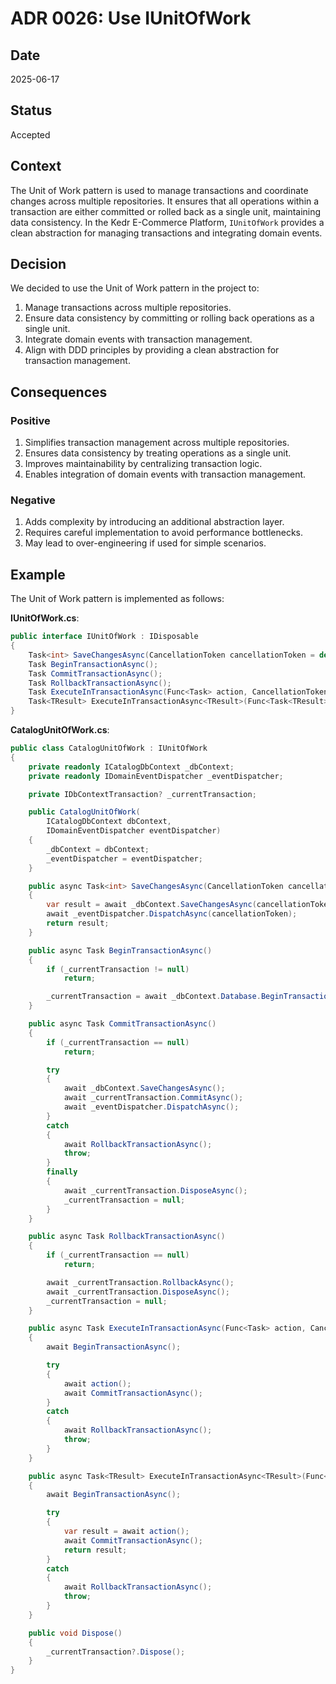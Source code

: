 # ADR 0026: Use IUnitOfWork

## Date
2025-06-17

## Status
Accepted

## Context
The Unit of Work pattern is used to manage transactions and coordinate changes across multiple repositories. It ensures that all operations within a transaction are either committed or rolled back as a single unit, maintaining data consistency. In the Kedr E-Commerce Platform, `IUnitOfWork` provides a clean abstraction for managing transactions and integrating domain events.

## Decision
We decided to use the Unit of Work pattern in the project to:

1. Manage transactions across multiple repositories.
2. Ensure data consistency by committing or rolling back operations as a single unit.
3. Integrate domain events with transaction management.
4. Align with DDD principles by providing a clean abstraction for transaction management.

## Consequences
### Positive
1. Simplifies transaction management across multiple repositories.
2. Ensures data consistency by treating operations as a single unit.
3. Improves maintainability by centralizing transaction logic.
4. Enables integration of domain events with transaction management.

### Negative
1. Adds complexity by introducing an additional abstraction layer.
2. Requires careful implementation to avoid performance bottlenecks.
3. May lead to over-engineering if used for simple scenarios.

## Example
The Unit of Work pattern is implemented as follows:

**IUnitOfWork.cs**:
```csharp
public interface IUnitOfWork : IDisposable
{
    Task<int> SaveChangesAsync(CancellationToken cancellationToken = default);
    Task BeginTransactionAsync();
    Task CommitTransactionAsync();
    Task RollbackTransactionAsync();
    Task ExecuteInTransactionAsync(Func<Task> action, CancellationToken cancellationToken = default);
    Task<TResult> ExecuteInTransactionAsync<TResult>(Func<Task<TResult>> action, CancellationToken cancellationToken = default);
}
```

**CatalogUnitOfWork.cs**:
```csharp
public class CatalogUnitOfWork : IUnitOfWork
{
    private readonly ICatalogDbContext _dbContext;
    private readonly IDomainEventDispatcher _eventDispatcher;

    private IDbContextTransaction? _currentTransaction;

    public CatalogUnitOfWork(
        ICatalogDbContext dbContext,
        IDomainEventDispatcher eventDispatcher)
    {
        _dbContext = dbContext;
        _eventDispatcher = eventDispatcher;
    }

    public async Task<int> SaveChangesAsync(CancellationToken cancellationToken = default)
    {
        var result = await _dbContext.SaveChangesAsync(cancellationToken);
        await _eventDispatcher.DispatchAsync(cancellationToken);
        return result;
    }

    public async Task BeginTransactionAsync()
    {
        if (_currentTransaction != null)
            return;

        _currentTransaction = await _dbContext.Database.BeginTransactionAsync();
    }

    public async Task CommitTransactionAsync()
    {
        if (_currentTransaction == null)
            return;

        try
        {
            await _dbContext.SaveChangesAsync();
            await _currentTransaction.CommitAsync();
            await _eventDispatcher.DispatchAsync();
        }
        catch
        {
            await RollbackTransactionAsync();
            throw;
        }
        finally
        {
            await _currentTransaction.DisposeAsync();
            _currentTransaction = null;
        }
    }

    public async Task RollbackTransactionAsync()
    {
        if (_currentTransaction == null)
            return;

        await _currentTransaction.RollbackAsync();
        await _currentTransaction.DisposeAsync();
        _currentTransaction = null;
    }

    public async Task ExecuteInTransactionAsync(Func<Task> action, CancellationToken cancellationToken = default)
    {
        await BeginTransactionAsync();

        try
        {
            await action();
            await CommitTransactionAsync();
        }
        catch
        {
            await RollbackTransactionAsync();
            throw;
        }
    }

    public async Task<TResult> ExecuteInTransactionAsync<TResult>(Func<Task<TResult>> action, CancellationToken cancellationToken = default)
    {
        await BeginTransactionAsync();

        try
        {
            var result = await action();
            await CommitTransactionAsync();
            return result;
        }
        catch
        {
            await RollbackTransactionAsync();
            throw;
        }
    }

    public void Dispose()
    {
        _currentTransaction?.Dispose();
    }
}
```
